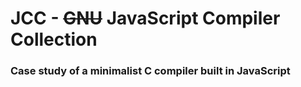 # JCC - ~~GNU~~ JavaScript Compiler Collection

### Case study of a minimalist C compiler built in JavaScript
